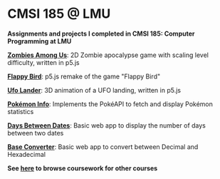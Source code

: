 # CMSI 185 @ LMU
**Assignments and projects I completed in CMSI 185: Computer Programming at LMU**

**[Zombies Among Us](https://github.com/asrouji/zombies-among-us)**: 2D Zombie apocalypse game with scaling level difficulty, written in p5.js

**[Flappy Bird](https://github.com/asrouji/flappy-bird)**: p5.js remake of the game "Flappy Bird"

**[Ufo Lander](https://github.com/asrouji/ufo-lander)**: 3D animation of a UFO landing, written in p5.js

**[Pokémon Info](https://github.com/asrouji/flappy-bird)**: Implements the PokéAPI to fetch and display Pokémon statistics

**[Days Between Dates](https://github.com/asrouji/days-between-dates)**: Basic web app to display the number of days between two dates

**[Base Converter](https://github.com/asrouji/base-converter)**: Basic web app to convert between Decimal and Hexadecimal

**See [here](https://github.com/asrouji/LMU) to browse coursework for other courses**
